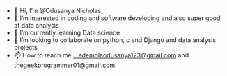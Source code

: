 - 👋 Hi, I’m @Odusanya Nicholas 
- 👀 I’m interested in coding and software developing and also super good at data analysis
- 🌱 I’m currently learning Data science
- 💞️ I’m looking to collaborate on python, c and Django and data analysis projects
- 📫 How to reach me ...ademolaodusanya123@gmail.com and thegeekprogrammer01@gmail.com

<!---
Skinnyboss100/Skinnyboss100 is a ✨ special ✨ repository because its `README.md` (this file) appears on your GitHub profile.
You can click the Preview link to take a look at your changes.
--->

